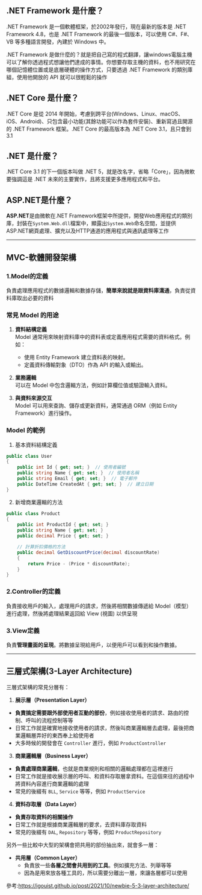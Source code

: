 
## .NET Framework 是什麼？
.NET Framework 是一個軟體框架，於2002年發行，現在最新的版本是 .NET Framework 4.8，也是 .NET Framework 的最後一個版本，可以使用 C#、F#、VB 等多種語言開發，內建於 Windows 中。  
  
.NET Framework 是做什麼的？就是把自己寫的程式翻譯，讓windows電腦主機可以了解你透過程式想讓他們達成的事情。你想要存取主機的資料，也不用研究在哪個記憶體位置或是底層硬體的操作方式，只要透過 .NET Framework 的類別庫組，使用他開放的 API 就可以很輕鬆的操作

## .NET Core 是什麼？
.NET Core 是從 2014 年開始，考慮到跨平台(Windows、Linux、macOS、iOS、Android)、只包含最小功能(其餘功能可以作為套件安裝)、重新寫過且開源的 .NET Framework 框架。.NET Core 的最高版本為 .NET Core 3.1，且只會到 3.1

## .NET 是什麼？
.NET Core 3.1 的下一個版本叫做 .NET 5，就是改名字，省略「Core」，因為微軟要強調這是 .NET 未來的主要實作，且將支援更多應用程式和平台。

## ASP.NET是什麼？
**ASP.NET**是由微軟在.NET Framework框架中所提供，開發Web應用程式的類別庫，封裝在`System.Web.dll`檔案中，顯露出`System.Web`命名空間，並提供ASP.NET網頁處理、擴充以及HTTP通道的應用程式與通訊處理等工作

----
## MVC-軟體開發架構

### 1.Model的定義
負責處理應用程式的數據邏輯和數據存儲，**簡單來說就是跟資料庫溝通**，負責從資料庫取出必要的資料

### 常見 Model 的用途
1. **資料結構定義**  
    Model 通常用來映射資料庫中的資料表或定義應用程式需要的資料格式。例如：
    - 使用 Entity Framework 建立資料表的映射。
    - 定義資料傳輸對象（DTO）作為 API 的輸入或輸出。
    
2. **業務邏輯**  
    可以在 Model 中包含邏輯方法，例如計算欄位值或驗證輸入資料。
    
3. **與資料來源交互**  
    Model 可以用來查詢、儲存或更新資料，通常通過 ORM（例如 Entity Framework）進行操作。

### Model 的範例
1. 基本資料結構定義
```csharp
public class User
{
    public int Id { get; set; }  // 使用者編號
    public string Name { get; set; }  // 使用者名稱
    public string Email { get; set; }  // 電子郵件
    public DateTime CreatedAt { get; set; }  // 建立日期
}
```

2. 新增商業邏輯的方法
```csharp
public class Product
{
    public int ProductId { get; set; }
    public string Name { get; set; }
    public decimal Price { get; set; }

    // 計算折扣價格的方法
    public decimal GetDiscountPrice(decimal discountRate)
    {
        return Price - (Price * discountRate);
    }
}
```

### 2.Controller的定義
負責接收用戶的輸入，處理用戶的請求，然後將相關數據傳遞給 Model（模型）進行處理，然後將處理結果返回給 View (視圖) 以供呈現

### 3.View定義
負責**管理畫面的呈現**。將數據呈現給用戶，以便用戶可以看到和操作數據。

----
## 三層式架構(3-Layer Architecture)

三層式架構的常見分層有：
1. **展示層（Presentation Layer）**
- **負責搞定需要跟外部使用者互動的部份**，例如接收使用者的請求、路由的控制、呼叫的流程控制等等
- 日常工作就是確實地接收使用者的請求，然後叫商業邏輯層去處理，最後把商業邏輯層弄好的東西奉上給使用者
- 大多時候的開發會在 `Controller` 進行，例如 `ProductController`

3. **商業邏輯層（Business Layer）**
- **負責處理商業邏輯**，也就是商業規則和相關的邏輯處理都在這裡進行
- 日常工作就是接收展示層的呼叫、和資料存取層拿資料。在這個來往的過程中將資料內容進行商業邏輯的處理
- 常見的後綴有 `BLL`, `Service` 等等，例如 `ProductService`

4. **資料存取層（Data Layer）**
- **負責存取資料的相關操作**
- 日常工作就是根據商業邏輯層的要求，去資料庫存取資料
- 常見的後綴有 `DAL`, `Repository` 等等，例如 `ProductRepository`

另外一些比較中大型的架構會把共用的部份抽出來，就會多一層：
- **共用層（Common Layer）**
    - 負責放一些**各層之間會共用到的工具**。例如擴充方法、列舉等等
    - 因為是用來放各種工具的，所以需要分離出一層，來讓各層都可以使用

參考:https://igouist.github.io/post/2021/10/newbie-5-3-layer-architecture/